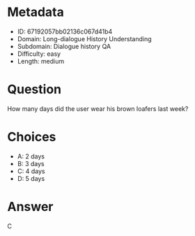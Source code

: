 # Metadata

- ID: 67192057bb02136c067d41b4
- Domain: Long-dialogue History Understanding
- Subdomain: Dialogue history QA
- Difficulty: easy
- Length: medium

# Question

How many days did the user wear his brown loafers last week?

# Choices

- A: 2 days
- B: 3 days
- C: 4 days
- D: 5 days

# Answer

C
